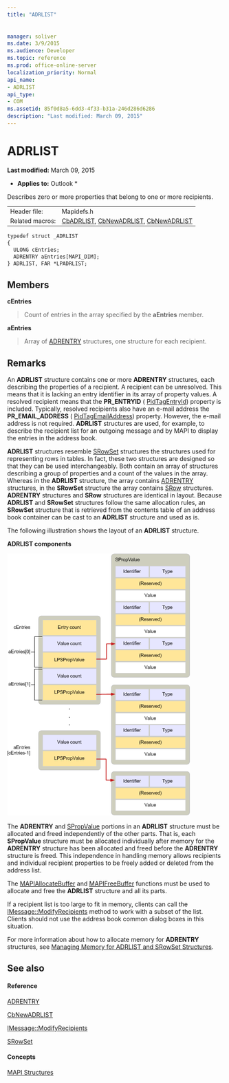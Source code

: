```yaml
---
title: "ADRLIST"
 
 
manager: soliver
ms.date: 3/9/2015
ms.audience: Developer
ms.topic: reference
ms.prod: office-online-server
localization_priority: Normal
api_name:
- ADRLIST
api_type:
- COM
ms.assetid: 85f0d8a5-6dd3-4f33-b31a-246d286d6286
description: "Last modified: March 09, 2015"
---
```


# ADRLIST

 **Last modified:** March 09, 2015 
  
 * **Applies to:** Outlook * 
  
Describes zero or more properties that belong to one or more recipients. 
  
|||
|:-----|:-----|
|Header file:  <br/> |Mapidefs.h  <br/> |
|Related macros:  <br/> |[CbADRLIST](cbadrlist.md), [CbNewADRLIST](cbnewadrlist.md), [CbNewADRLIST](cbnewadrlist.md) <br/> |
   
```
typedef struct _ADRLIST
{
  ULONG cEntries;
  ADRENTRY aEntries[MAPI_DIM];
} ADRLIST, FAR *LPADRLIST;

```

## Members

 **cEntries**
  
> Count of entries in the array specified by the **aEntries** member. 
    
 **aEntries**
  
> Array of [ADRENTRY](adrentry.md) structures, one structure for each recipient. 
    
## Remarks

An **ADRLIST** structure contains one or more **ADRENTRY** structures, each describing the properties of a recipient. A recipient can be unresolved. This means that it is lacking an entry identifier in its array of property values. A resolved recipient means that the **PR_ENTRYID** ( [PidTagEntryId](pidtagentryid-canonical-property.md)) property is included. Typically, resolved recipients also have an e-mail address the **PR_EMAIL_ADDRESS** ( [PidTagEmailAddress](pidtagemailaddress-canonical-property.md)) property. However, the e-mail address is not required. **ADRLIST** structures are used, for example, to describe the recipient list for an outgoing message and by MAPI to display the entries in the address book. 
  
 **ADRLIST** structures resemble [SRowSet](srowset.md) structures the structures used for representing rows in tables. In fact, these two structures are designed so that they can be used interchangeably. Both contain an array of structures describing a group of properties and a count of the values in the array. Whereas in the **ADRLIST** structure, the array contains [ADRENTRY](adrentry.md) structures, in the **SRowSet** structure the array contains [SRow](srow.md) structures. **ADRENTRY** structures and **SRow** structures are identical in layout. Because **ADRLIST** and **SRowSet** structures follow the same allocation rules, an **SRowSet** structure that is retrieved from the contents table of an address book container can be cast to an **ADRLIST** structure and used as is. 
  
The following illustration shows the layout of an **ADRLIST** structure. 
  
 **ADRLIST components**
  
![ADRLIST components](media/amapi_18.gif)
  
The **ADRENTRY** and [SPropValue](spropvalue.md) portions in an **ADRLIST** structure must be allocated and freed independently of the other parts. That is, each **SPropValue** structure must be allocated individually after memory for the **ADRENTRY** structure has been allocated and freed before the **ADRENTRY** structure is freed. This independence in handling memory allows recipients and individual recipient properties to be freely added or deleted from the address list. 
  
The [MAPIAllocateBuffer](mapiallocatebuffer.md) and [MAPIFreeBuffer](mapifreebuffer.md) functions must be used to allocate and free the **ADRLIST** structure and all its parts. 
  
If a recipient list is too large to fit in memory, clients can call the [IMessage::ModifyRecipients](imessage-modifyrecipients.md) method to work with a subset of the list. Clients should not use the address book common dialog boxes in this situation. 
  
For more information about how to allocate memory for **ADRENTRY** structures, see [Managing Memory for ADRLIST and SRowSet Structures](managing-memory-for-adrlist-and-srowset-structures.md). 
  
## See also

#### Reference

[ADRENTRY](adrentry.md)
  
[CbNewADRLIST](cbnewadrlist.md)
  
[IMessage::ModifyRecipients](imessage-modifyrecipients.md)
  
[SRowSet](srowset.md)
#### Concepts

[MAPI Structures](mapi-structures.md)

